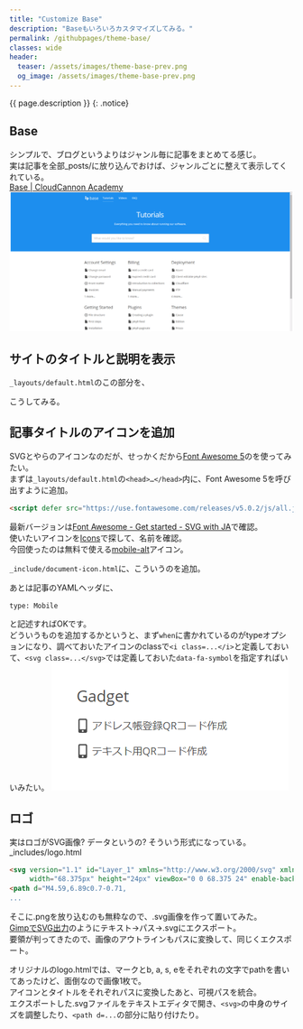 ```yaml
---
title: "Customize Base"
description: "Baseもいろいろカスタマイズしてみる。"
permalink: /githubpages/theme-base/
classes: wide
header:
  teaser: /assets/images/theme-base-prev.png
  og_image: /assets/images/theme-base-prev.png
---
```

{{ page.description }}
{: .notice}

## Base

シンプルで、ブログというよりはジャンル毎に記事をまとめてる感じ。  
実は記事を全部_posts/に放り込んでおけば、ジャンルごとに整えて表示してくれている。  
[Base | CloudCannon Academy](https://learn.cloudcannon.com/templates/base/)
[![Jekyll theme Base](/assets/images/theme-base-prev.png)](/assets/images/theme-base-prev.png)

## サイトのタイトルと説明を表示

`_layouts/default.html`のこの部分を、
<script src="https://gist.github.com/laureltreetop/3ddead83b3e4c61913231ccee8d5f78c.js?file=theme-base-default.html"></script>
こうしてみる。
<script src="https://gist.github.com/laureltreetop/3ddead83b3e4c61913231ccee8d5f78c.js?file=theme-base-default-custom.html"></script>

## 記事タイトルのアイコンを追加

SVGとやらのアイコンなのだが、せっかくだから[Font Awesome 5](https://fontawesome.com/)のを使ってみたい。  
まずは`_layouts/default.html`の`<head>…</head>`内に、Font Awesome 5を呼び出すように追加。
```html
<script defer src="https://use.fontawesome.com/releases/v5.0.2/js/all.js"></script>
```
最新バージョンは[Font Awesome - Get started - SVG with JA](https://fontawesome.com/get-started/svg-with-js)で確認。  
使いたいアイコンを[Icons](https://fontawesome.com/icons?d=gallery)で探して、名前を確認。  
今回使ったのは無料で使える[mobile-alt](https://fontawesome.com/icons/mobile-alt?style=solid)アイコン。

`_include/document-icon.html`に、こういうのを追加。
<script src="https://gist.github.com/laureltreetop/28ad8724fe729dcf920cab5443d63d0e.js"></script>
あとは記事のYAMLヘッダに、
```
type: Mobile
```
と記述すればOKです。  
どういうものを追加するかというと、まず`when`に書かれているのがtypeオプションになり、調べておいたアイコンのclassで`<i class=...</i>`と定義しておいて、`<svg class=...</svg>`では定義しておいた`data-fa-symbol`を指定すればいいみたい。
[![Base Custom Icon](/assets/images/theme-base-custom-article-icon.png)](/assets/images/theme-base-custom-article-icon.png)

## ロゴ

実はロゴがSVG画像? データというの? そういう形式になっている。  
_includes/logo.html
```html
<svg version="1.1" id="Layer_1" xmlns="http://www.w3.org/2000/svg" xmlns:xlink="http://www.w3.org/1999/xlink" x="0px" y="0px"
	 width="68.375px" height="24px" viewBox="0 0 68.375 24" enable-background="new 0 0 68.375 24" xml:space="preserve">
<path d="M4.59,6.89c0.7-0.71,
...
```

そこに.pngを放り込むのも無粋なので、.svg画像を作って置いてみた。  
[GimpでSVG出力](https://buildinginblender.blogspot.jp/2015/04/tipsgimpsvggimp.html)のようにテキスト→パス→.svgにエクスポート。  
要領が判ってきたので、画像のアウトラインもパスに変換して、同じくエクスポート。

オリジナルのlogo.htmlでは、マークとb, a, s, eをそれぞれの文字でpathを書いてあったけど、面倒なので画像1枚で。  
アイコンとタイトルをそれぞれパスに変換したあと、可視パスを統合。  
エクスポートした.svgファイルをテキストエディタで開き、`<svg>`の中身のサイズを調整したり、`<path d=...`の部分に貼り付けたり。
